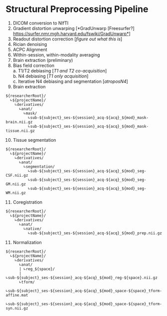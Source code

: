 # Structural Preprocessing Pipeline

1. DICOM conversion to NIfTI  
2. Gradient distortion unwarping [*GradUnwarp [Freesurfer?] https://surfer.nmr.mgh.harvard.edu/fswiki/GradUnwarp*]  
3. Readout distortion correction [*figure out what this is*]  
4. Rician denoising  
5. ACPC Alignment  
6. Within-session, within-modality averaging  
7. Brain extraction (preliminary)  
8. Bias field correction  
  a. T1/T2 debiasing [*T1 and T2 co-acquisition*]  
  b. N4 debiasing [*T1 only acquisition*]  
  c. Iterative N4 debiasing and segmentation [*atroposN4*]  
9. Brain extraction  
```
${researcherRoot}/
  ∟${projectName}/
    ∟derivatives/
      ∟anat/
        ∟mask/
          ∟sub-${subject}_ses-${session}_acq-${acq}_${mod}_mask-brain.nii.gz
          ∟sub-${subject}_ses-${session}_acq-${acq}_${mod}_mask-tissue.nii.gz
```
10. Tissue segmentation  
```
${researcherRoot}/
  ∟${projectName}/
    ∟derivatives/
      ∟anat/
        ∟segmentation/
          ∟sub-${subject}_ses-${session}_acq-${acq}_${mod}_seg-CSF.nii.gz
          ∟sub-${subject}_ses-${session}_acq-${acq}_${mod}_seg-GM.nii.gz
          ∟sub-${subject}_ses-${session}_acq-${acq}_${mod}_seg-WM.nii.gz
```
11. Coregistration   
```
${researcherRoot}/
  ∟${projectName}/
    ∟derivatives/
      ∟anat/
        ∟native/
          ∟sub-${subject}_ses-${session}_acq-${acq}_${mod}_prep.nii.gz
```
11. Normalization
```
${researcherRoot}/
  ∟${projectName}/
    ∟derivatives/
      ∟anat/
      | ∟reg_${space}/
      |   ∟sub-${subject}_ses-${session}_acq-${acq}_${mod}_reg-${space}.nii.gz
      ∟tform/
        ∟sub-${subject}_ses-${session}_acq-${acq}_${mod}_space-${space}_tform-affine.mat
        ∟sub-${subject}_ses-${session}_acq-${acq}_${mod}_space-${space}_tform-syn.nii.gz
```
